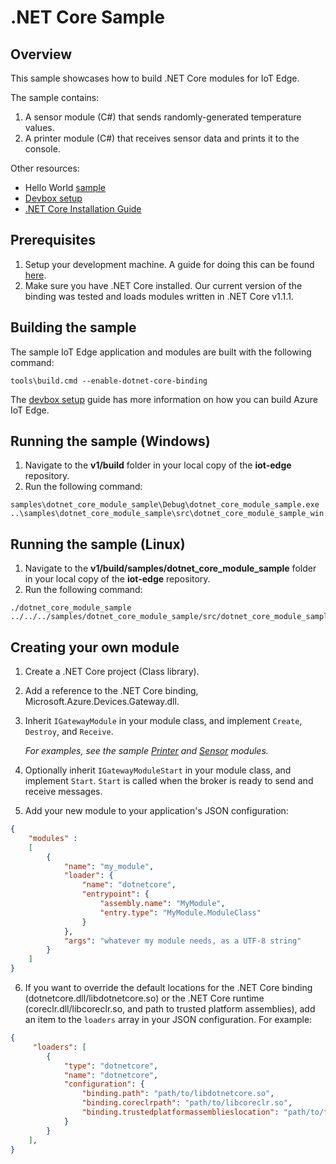 .NET Core Sample
================

Overview
--------

This sample showcases how to build .NET Core modules for IoT Edge.

The sample contains:

1. A sensor module (C#) that sends randomly-generated temperature values.
2. A printer module (C#) that receives sensor data and prints it to the console.

Other resources:
- Hello World [sample](../hello_world/README.md)
- [Devbox setup](../../doc/devbox_setup.md)
- [.NET Core Installation Guide](https://www.microsoft.com/net/core)

Prerequisites
--------------
1. Setup your development machine. A guide for doing this can be found [here](../../doc/devbox_setup.md).
2. Make sure you have .NET Core installed. Our current version of the binding was tested and loads modules written in .NET Core v1.1.1.

Building the sample
-------------------
The sample IoT Edge application and modules are built with the following command:
```
tools\build.cmd --enable-dotnet-core-binding
```

The [devbox setup](../../doc/devbox_setup.md) guide has more information on how you can build Azure IoT Edge.

Running the sample (Windows)
----------------------------
1. Navigate to the **v1/build** folder in your local copy of the **iot-edge** repository.
2. Run the following command:
```
samples\dotnet_core_module_sample\Debug\dotnet_core_module_sample.exe ..\samples\dotnet_core_module_sample\src\dotnet_core_module_sample_win.json
```

Running the sample (Linux)
----------------------------
1. Navigate to the **v1/build/samples/dotnet_core_module_sample** folder in your local copy of the **iot-edge** repository.
2. Run the following command:
```
./dotnet_core_module_sample ../../../samples/dotnet_core_module_sample/src/dotnet_core_module_sample_lin.json
```


Creating your own module
------------------------
1. Create a .NET Core project (Class library).
2. Add a reference to the .NET Core binding, Microsoft.Azure.Devices.Gateway.dll.
3. Inherit `IGatewayModule` in your module class, and implement `Create`, `Destroy`, and `Receive`.

   _For examples, see the sample [Printer](modules/PrinterModule/DotNetPrinterModule.cs) and [Sensor](modules/SensorModule/DotNetSensorModule.cs) modules._

4. Optionally inherit `IGatewayModuleStart` in your module class, and implement `Start`. `Start` is called when the broker is ready to send and receive messages.
5. Add your new module to your application's JSON configuration:
```json
{
    "modules" :
    [
        {
            "name": "my_module",
            "loader": {
                "name": "dotnetcore",
                "entrypoint": {
                    "assembly.name": "MyModule",
                    "entry.type": "MyModule.ModuleClass"
                }
            },
            "args": "whatever my module needs, as a UTF-8 string"
        }
    ]
}
```

6. If you want to override the default locations for the .NET Core binding (dotnetcore.dll/libdotnetcore.so) or the .NET Core runtime (coreclr.dll/libcoreclr.so, and path to trusted platform assemblies), add an item to the `loaders` array in your JSON configuration. For example:
```json
{
     "loaders": [
        {
            "type": "dotnetcore",
            "name": "dotnetcore",
            "configuration": {
                "binding.path": "path/to/libdotnetcore.so",
                "binding.coreclrpath": "path/to/libcoreclr.so",
                "binding.trustedplatformassemblieslocation": "path/to/trusted/platform/assemblies"
            }
        }
    ],
}
```
